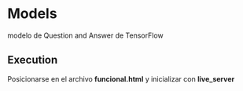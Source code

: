 # Models
modelo de Question and Answer de TensorFlow

## Execution
Posicionarse en el archivo **funcional.html** y inicializar con **live_server**

